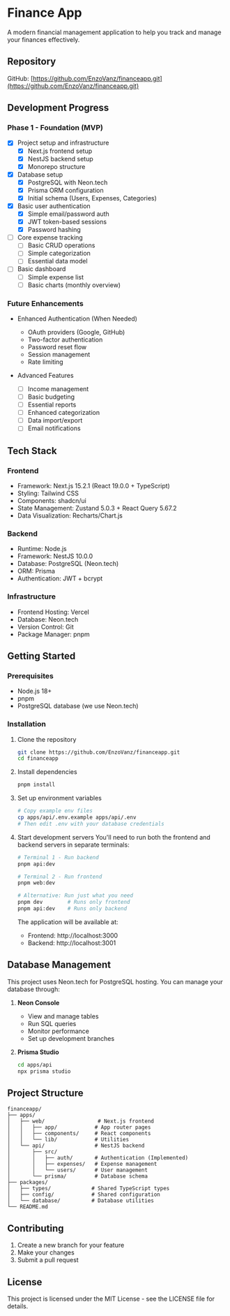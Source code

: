 # Finance App

A modern financial management application to help you track and manage your finances effectively.

## Repository

GitHub: [https://github.com/EnzoVanz/financeapp.git](https://github.com/EnzoVanz/financeapp.git)

## Development Progress

### Phase 1 - Foundation (MVP)
- [x] Project setup and infrastructure
  - [x] Next.js frontend setup
  - [x] NestJS backend setup
  - [x] Monorepo structure
- [x] Database setup
  - [x] PostgreSQL with Neon.tech
  - [x] Prisma ORM configuration
  - [x] Initial schema (Users, Expenses, Categories)
- [x] Basic user authentication
  - [x] Simple email/password auth
  - [x] JWT token-based sessions
  - [x] Password hashing
- [ ] Core expense tracking
  - [ ] Basic CRUD operations
  - [ ] Simple categorization
  - [ ] Essential data model
- [ ] Basic dashboard
  - [ ] Simple expense list
  - [ ] Basic charts (monthly overview)

### Future Enhancements
- Enhanced Authentication (When Needed)
  - OAuth providers (Google, GitHub)
  - Two-factor authentication
  - Password reset flow
  - Session management
  - Rate limiting
  
- Advanced Features
  - [ ] Income management
  - [ ] Basic budgeting
  - [ ] Essential reports
  - [ ] Enhanced categorization
  - [ ] Data import/export
  - [ ] Email notifications

## Tech Stack

### Frontend
- Framework: Next.js 15.2.1 (React 19.0.0 + TypeScript)
- Styling: Tailwind CSS
- Components: shadcn/ui
- State Management: Zustand 5.0.3 + React Query 5.67.2
- Data Visualization: Recharts/Chart.js

### Backend
- Runtime: Node.js
- Framework: NestJS 10.0.0
- Database: PostgreSQL (Neon.tech)
- ORM: Prisma
- Authentication: JWT + bcrypt

### Infrastructure
- Frontend Hosting: Vercel
- Database: Neon.tech
- Version Control: Git
- Package Manager: pnpm

## Getting Started

### Prerequisites
- Node.js 18+
- pnpm
- PostgreSQL database (we use Neon.tech)

### Installation

1. Clone the repository
   ```bash
   git clone https://github.com/EnzoVanz/financeapp.git
   cd financeapp
   ```

2. Install dependencies
   ```bash
   pnpm install
   ```

3. Set up environment variables
   ```bash
   # Copy example env files
   cp apps/api/.env.example apps/api/.env
   # Then edit .env with your database credentials
   ```

4. Start development servers
   You'll need to run both the frontend and backend servers in separate terminals:

   ```bash
   # Terminal 1 - Run backend
   pnpm api:dev

   # Terminal 2 - Run frontend
   pnpm web:dev

   # Alternative: Run just what you need
   pnpm dev        # Runs only frontend
   pnpm api:dev    # Runs only backend
   ```

   The application will be available at:
   - Frontend: http://localhost:3000
   - Backend: http://localhost:3001

## Database Management

This project uses Neon.tech for PostgreSQL hosting. You can manage your database through:

1. **Neon Console**
   - View and manage tables
   - Run SQL queries
   - Monitor performance
   - Set up development branches

2. **Prisma Studio**
   ```bash
   cd apps/api
   npx prisma studio
   ```

## Project Structure
```
financeapp/
├── apps/
│   ├── web/                 # Next.js frontend
│   │   ├── app/            # App router pages
│   │   ├── components/     # React components
│   │   └── lib/            # Utilities
│   └── api/                # NestJS backend
│       ├── src/
│       │   ├── auth/       # Authentication (Implemented)
│       │   ├── expenses/   # Expense management
│       │   └── users/      # User management
│       └── prisma/         # Database schema
├── packages/
│   ├── types/             # Shared TypeScript types
│   ├── config/            # Shared configuration
│   └── database/          # Database utilities
└── README.md
```

## Contributing

1. Create a new branch for your feature
2. Make your changes
3. Submit a pull request

## License

This project is licensed under the MIT License - see the LICENSE file for details.
